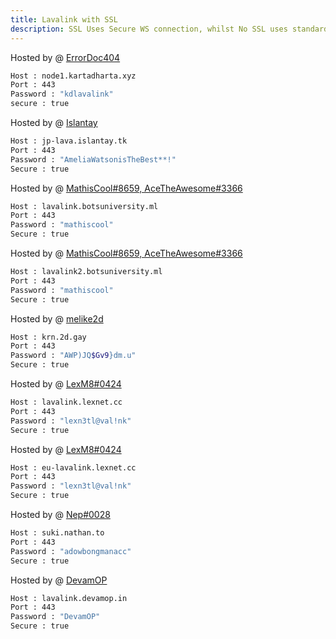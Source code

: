 ```yaml
---
title: Lavalink with SSL
description: SSL Uses Secure WS connection, whilst No SSL uses standard WS. if you want to use the SSL lavalink you need to make sure your bot uses that protocol.
---
```


<!-- inject image ad -->
<div data-ea-style="stickybox" class="dark horizontal" data-ea-publisher="darrennathanaelcom" data-ea-type="image"></div>


Hosted by @ [ErrorDoc404](https://github.com/ErrorDoc404)
```bash
Host : node1.kartadharta.xyz
Port : 443
Password : "kdlavalink"
secure : true
```

Hosted by @ [Islantay](https://github.com/Dep0s1t)
```bash
Host : jp-lava.islantay.tk
Port : 443
Password : "AmeliaWatsonisTheBest**!"
Secure : true
```

Hosted by @ [MathisCool#8659, AceTheAwesome#3366](https://lavalink-list.botsuniversity.ml)
```bash
Host : lavalink.botsuniversity.ml
Port : 443
Password : "mathiscool"
Secure : true
```

Hosted by @ [MathisCool#8659, AceTheAwesome#3366](https://lavalink-list.botsuniversity.ml)
```bash
Host : lavalink2.botsuniversity.ml
Port : 443
Password : "mathiscool"
Secure : true
```

Hosted by @ [melike2d](https://2d.gay)
```bash
Host : krn.2d.gay
Port : 443
Password : "AWP)JQ$Gv9}dm.u"
Secure : true
```

Hosted by @ [LexM8#0424](https://freelavalink.lexnet.cc)
```bash
Host : lavalink.lexnet.cc
Port : 443
Password : "lexn3tl@val!nk"
Secure : true
```

Hosted by @ [LexM8#0424](https://freelavalink.lexnet.cc)
```bash
Host : eu-lavalink.lexnet.cc
Port : 443
Password : "lexn3tl@val!nk"
Secure : true
```

Hosted by @ [Nep#0028](https://github.com/neptalu0)
```bash
Host : suki.nathan.to
Port : 443
Password : "adowbongmanacc"
Secure : true
```

Hosted by @ [DevamOP](https://bit.ly/m/devam)
```bash
Host : lavalink.devamop.in
Port : 443
Password : "DevamOP"
Secure : true
```
